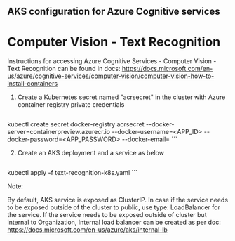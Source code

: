## AKS configuration for Azure Cognitive services

# Computer Vision - Text Recognition

Instructions for accessing Azure Cognitive Services - Computer Vision - Text Recognition can be found in docs: https://docs.microsoft.com/en-us/azure/cognitive-services/computer-vision/computer-vision-how-to-install-containers

1. Create a Kubernetes secret named "acrsecret" in the cluster with Azure container registry private credentials
    ```
kubectl create secret docker-registry acrsecret --docker-server=containerpreview.azurecr.io --docker-username=<APP_ID> --docker-password=<APP_PASSWORD> --docker-email=<EMAIL>
    ```

2. Create an AKS deployment and a service as below
    ```
kubectl apply -f text-recognition-k8s.yaml
    ```

Note: 

By default, AKS service is exposed as ClusterIP. 
In case if the service needs to be exposed outside of the cluster to public, use type: LoadBalancer for the service.
If the service needs to be exposed outside of cluster but internal to Organization, Internal load balancer can be created as per doc: https://docs.microsoft.com/en-us/azure/aks/internal-lb
